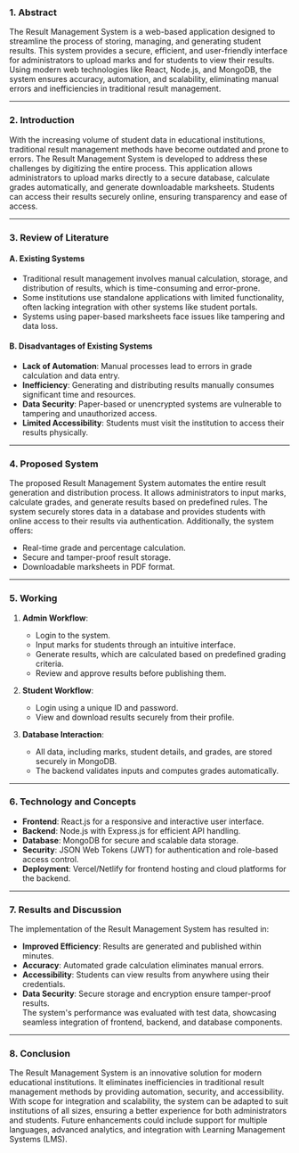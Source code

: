 ### **1. Abstract**  
The Result Management System is a web-based application designed to streamline the process of storing, managing, and generating student results. This system provides a secure, efficient, and user-friendly interface for administrators to upload marks and for students to view their results. Using modern web technologies like React, Node.js, and MongoDB, the system ensures accuracy, automation, and scalability, eliminating manual errors and inefficiencies in traditional result management.  
 
---

### **2. Introduction**  
With the increasing volume of student data in educational institutions, traditional result management methods have become outdated and prone to errors. The Result Management System is developed to address these challenges by digitizing the entire process. This application allows administrators to upload marks directly to a secure database, calculate grades automatically, and generate downloadable marksheets. Students can access their results securely online, ensuring transparency and ease of access.  

---

### **3. Review of Literature**  

#### **A. Existing Systems**  
- Traditional result management involves manual calculation, storage, and distribution of results, which is time-consuming and error-prone.  
- Some institutions use standalone applications with limited functionality, often lacking integration with other systems like student portals.  
- Systems using paper-based marksheets face issues like tampering and data loss.  

#### **B. Disadvantages of Existing Systems**  
- **Lack of Automation**: Manual processes lead to errors in grade calculation and data entry.  
- **Inefficiency**: Generating and distributing results manually consumes significant time and resources.  
- **Data Security**: Paper-based or unencrypted systems are vulnerable to tampering and unauthorized access.  
- **Limited Accessibility**: Students must visit the institution to access their results physically.  

---

### **4. Proposed System**  
The proposed Result Management System automates the entire result generation and distribution process. It allows administrators to input marks, calculate grades, and generate results based on predefined rules. The system securely stores data in a database and provides students with online access to their results via authentication. Additionally, the system offers:  
- Real-time grade and percentage calculation.  
- Secure and tamper-proof result storage.  
- Downloadable marksheets in PDF format.  

---

### **5. Working**  
1. **Admin Workflow**:  
   - Login to the system.  
   - Input marks for students through an intuitive interface.  
   - Generate results, which are calculated based on predefined grading criteria.  
   - Review and approve results before publishing them.  

2. **Student Workflow**:  
   - Login using a unique ID and password.  
   - View and download results securely from their profile.  

3. **Database Interaction**:  
   - All data, including marks, student details, and grades, are stored securely in MongoDB.  
   - The backend validates inputs and computes grades automatically.  

---

### **6. Technology and Concepts**  
- **Frontend**: React.js for a responsive and interactive user interface.  
- **Backend**: Node.js with Express.js for efficient API handling.  
- **Database**: MongoDB for secure and scalable data storage.  
- **Security**: JSON Web Tokens (JWT) for authentication and role-based access control.  
- **Deployment**: Vercel/Netlify for frontend hosting and cloud platforms for the backend.  

---

### **7. Results and Discussion**  
The implementation of the Result Management System has resulted in:  
- **Improved Efficiency**: Results are generated and published within minutes.  
- **Accuracy**: Automated grade calculation eliminates manual errors.  
- **Accessibility**: Students can view results from anywhere using their credentials.  
- **Data Security**: Secure storage and encryption ensure tamper-proof results.  
The system's performance was evaluated with test data, showcasing seamless integration of frontend, backend, and database components.  

---

### **8. Conclusion**  
The Result Management System is an innovative solution for modern educational institutions. It eliminates inefficiencies in traditional result management methods by providing automation, security, and accessibility. With scope for integration and scalability, the system can be adapted to suit institutions of all sizes, ensuring a better experience for both administrators and students. Future enhancements could include support for multiple languages, advanced analytics, and integration with Learning Management Systems (LMS). 
